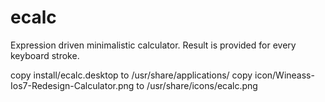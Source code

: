 # ecalc
Expression driven minimalistic calculator. Result is provided for every keyboard stroke.

copy install/ecalc.desktop to /usr/share/applications/
copy icon/Wineass-Ios7-Redesign-Calculator.png to /usr/share/icons/ecalc.png
